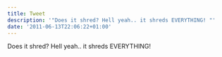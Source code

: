 ```yaml
---
title: Tweet
description: '"Does it shred? Hell yeah.. it shreds EVERYTHING! "'
date: '2011-06-13T22:06:22+01:00'
---
```

Does it shred? Hell yeah.. it shreds EVERYTHING! 
